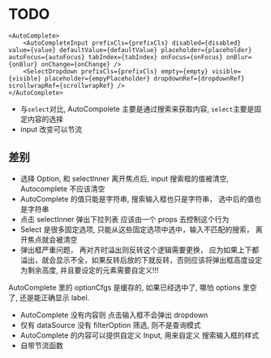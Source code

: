 # TODO

```tsx
<AutoComplete>
    <AutoCompleteInput prefixCls={prefixCls} disabled={disabled} value={value} defaultValue={defaultValue} placeholder={placeholder} autoFocus={autoFocus} tabIndex={tabIndex} onFocus={onFocus} onBlur={onBlur} onChange={onChange} />
    <SelectDropdown prefixCls={prefixCls} empty={empty} visible={visible} placeholder={empyPlaceholder} dropdownRef={dropdownRef} scrollwrapRef={scrollwrapRef} />
</AutoComplete>
```

-   与`select`对比, AutoCompolete 主要是通过搜索来获取内容, `select`主要是固定内容的选择
-   input 改变可以节流

## 差别

-   选择 Option, 和 selectInner 离开焦点后, input 搜索框的值被清空, Autocomplete 不应该清空
-   AutoComplete 的值只能是字符串, 搜索输入框也只是字符串， 选中后的值也是字符串
-   点击 selectInner 弹出下拉列表 应该由一个 props 去控制这个行为
-   Select 是很多固定选项, 只能从这些固定选项中选中，输入不匹配的搜索， 离开焦点就会被清空
-   弹出框严重问题， 再对齐时溢出则反转这个逻辑需要更换， 应为如果上下都溢出，就会显示不全，如果反转后放的下就反转，否则应该将弹出框高度设定为剩余高度, 并且要设定的元素需要自定义!!!

AutoComplete 里的 optionCfgs 是缓存的, 如果已经选中了, 哪怕 options 里空了, 还是能正确显示 label.

-   AutoComplete 没有内容则 点击输入框不会弹出 dropdown
-   仅有 dataSource 没有 filterOption 筛选, 则不是查询模式
-   AutoComplete 的内容可以提供自定义 Input, 用来自定义 搜索输入框的样式
-   自带节流函数
